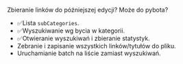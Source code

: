 Zbieranie linków do późniejszej edycji? Może do pybota?

- ✅Lista `subCategories`.
- ✅Wyszukiwanie wg bycia w kategorii.
- ✅Otwieranie wyszukiwań i zbieranie statystyk.
- Zebranie i zapisanie wszystkich linków/tytułów do pliku.
- Uruchamianie batch na liście zamiast wyszukiwań.